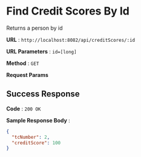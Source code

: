 # Find Credit Scores By Id

Returns a person by id

**URL** : `http://localhost:8082/api/creditScores/:id`

**URL Parameters** : `id=[long]`

**Method** : `GET`

**Request Params**

## Success Response

**Code** : `200 OK`

**Sample Response Body** :

```json
{
  "tcNumber": 2,
  "creditScore": 100
}
```